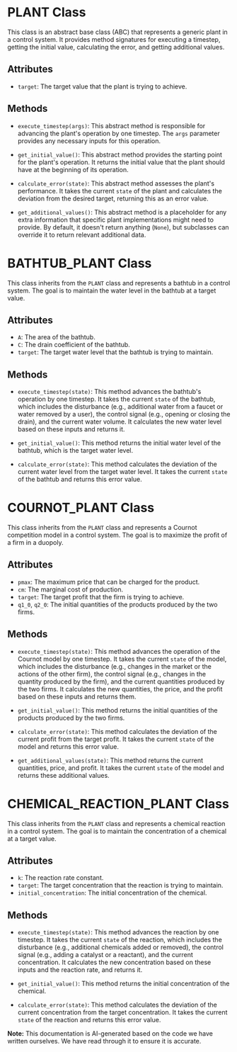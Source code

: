 # PLANT Class

This class is an abstract base class (ABC) that represents a generic plant in a control system. It provides method signatures for executing a timestep, getting the initial value, calculating the error, and getting additional values.

## Attributes

- `target`: The target value that the plant is trying to achieve.

## Methods

- `execute_timestep(args)`: This abstract method is responsible for advancing the plant's operation by one timestep. The `args` parameter provides any necessary inputs for this operation.

- `get_initial_value()`: This abstract method provides the starting point for the plant's operation. It returns the initial value that the plant should have at the beginning of its operation.

- `calculate_error(state)`: This abstract method assesses the plant's performance. It takes the current `state` of the plant and calculates the deviation from the desired target, returning this as an error value.

- `get_additional_values()`: This abstract method is a placeholder for any extra information that specific plant implementations might need to provide. By default, it doesn't return anything (`None`), but subclasses can override it to return relevant additional data.

# BATHTUB_PLANT Class

This class inherits from the `PLANT` class and represents a bathtub in a control system. The goal is to maintain the water level in the bathtub at a target value.

## Attributes

- `A`: The area of the bathtub.
- `C`: The drain coefficient of the bathtub.
- `target`: The target water level that the bathtub is trying to maintain.

## Methods

- `execute_timestep(state)`: This method advances the bathtub's operation by one timestep. It takes the current `state` of the bathtub, which includes the disturbance (e.g., additional water from a faucet or water removed by a user), the control signal (e.g., opening or closing the drain), and the current water volume. It calculates the new water level based on these inputs and returns it.

- `get_initial_value()`: This method returns the initial water level of the bathtub, which is the target water level.

- `calculate_error(state)`: This method calculates the deviation of the current water level from the target water level. It takes the current `state` of the bathtub and returns this error value.

# COURNOT_PLANT Class

This class inherits from the `PLANT` class and represents a Cournot competition model in a control system. The goal is to maximize the profit of a firm in a duopoly.

## Attributes

- `pmax`: The maximum price that can be charged for the product.
- `cm`: The marginal cost of production.
- `target`: The target profit that the firm is trying to achieve.
- `q1_0`, `q2_0`: The initial quantities of the products produced by the two firms.

## Methods

- `execute_timestep(state)`: This method advances the operation of the Cournot model by one timestep. It takes the current `state` of the model, which includes the disturbance (e.g., changes in the market or the actions of the other firm), the control signal (e.g., changes in the quantity produced by the firm), and the current quantities produced by the two firms. It calculates the new quantities, the price, and the profit based on these inputs and returns them.

- `get_initial_value()`: This method returns the initial quantities of the products produced by the two firms.

- `calculate_error(state)`: This method calculates the deviation of the current profit from the target profit. It takes the current `state` of the model and returns this error value.

- `get_additional_values(state)`: This method returns the current quantities, price, and profit. It takes the current `state` of the model and returns these additional values.

# CHEMICAL_REACTION_PLANT Class

This class inherits from the `PLANT` class and represents a chemical reaction in a control system. The goal is to maintain the concentration of a chemical at a target value.

## Attributes

- `k`: The reaction rate constant.
- `target`: The target concentration that the reaction is trying to maintain.
- `initial_concentration`: The initial concentration of the chemical.

## Methods

- `execute_timestep(state)`: This method advances the reaction by one timestep. It takes the current `state` of the reaction, which includes the disturbance (e.g., additional chemicals added or removed), the control signal (e.g., adding a catalyst or a reactant), and the current concentration. It calculates the new concentration based on these inputs and the reaction rate, and returns it.

- `get_initial_value()`: This method returns the initial concentration of the chemical.

- `calculate_error(state)`: This method calculates the deviation of the current concentration from the target concentration. It takes the current `state` of the reaction and returns this error value.

**Note:** This documentation is AI-generated based on the code we have written ourselves. We have read through it to ensure it is accurate.  